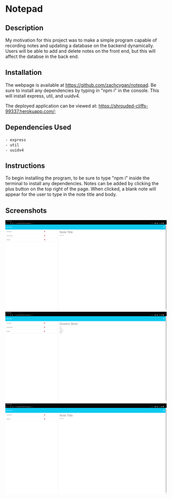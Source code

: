 # Notepad

## Description

My motivation for this project was to make a simple program capable of recording notes and updating a database on the backend dynamically. Users will be able to add and delete notes on the front end, but this will affect the databse in the back end. 

## Installation

The webpage is available at https://github.com/zachcygan/notepad. Be sure to install any dependencies by typing in "npm i" in the console. This will install express, util, and uuidv4. 

The deployed application can be viewed at: https://shrouded-cliffs-99337.herokuapp.com/;

## Dependencies Used
    - express
    - util
    - uuidv4

## Instructions

To begin installing the program, to be sure to type "npm i" inside the terminal to install any dependencies. Notes can be added by clicking the plus button on the top right of the page. When clicked, a blank note will appear for the user to type in the note title and body. 

## Screenshots

![screenshot of the website](public/assets/images/screenshot.png)
![screenshot of the website](public/assets/images/screenshot2.png)
![screenshot of the website](public/assets/images/screenshot3.png)


